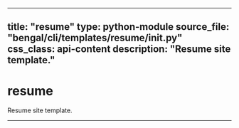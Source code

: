 
---
title: "resume"
type: python-module
source_file: "bengal/cli/templates/resume/__init__.py"
css_class: api-content
description: "Resume site template."
---

# resume

Resume site template.

---


